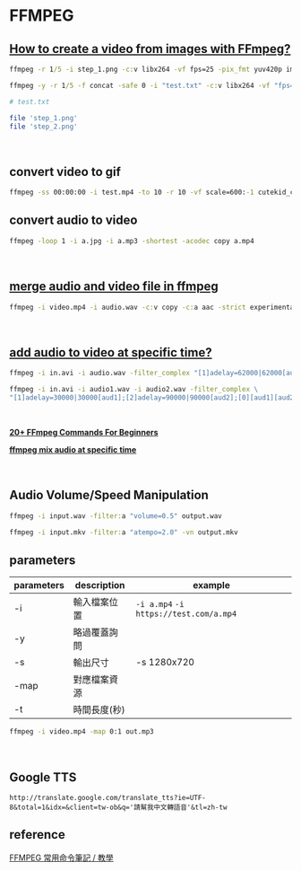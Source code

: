 # FFMPEG

## [How to create a video from images with FFmpeg?](https://stackoverflow.com/questions/24961127/how-to-create-a-video-from-images-with-ffmpeg)

```cmd
ffmpeg -r 1/5 -i step_1.png -c:v libx264 -vf fps=25 -pix_fmt yuv420p image.mp4

ffmpeg -y -r 1/5 -f concat -safe 0 -i "test.txt" -c:v libx264 -vf "fps=25,format=yuv420p" "image.mp4"
```

```sh
# test.txt

file 'step_1.png'
file 'step_2.png'
```
<br />

## convert video to gif

```cmd
ffmpeg -ss 00:00:00 -i test.mp4 -to 10 -r 10 -vf scale=600:-1 cutekid_cry.gif
```

## convert audio to video

```cmd
ffmpeg -loop 1 -i a.jpg -i a.mp3 -shortest -acodec copy a.mp4
```

<br />

## [merge audio and video file in ffmpeg](https://superuser.com/questions/277642/how-to-merge-audio-and-video-file-in-ffmpeg)

```cmd
ffmpeg -i video.mp4 -i audio.wav -c:v copy -c:a aac -strict experimental output.mp4
```

<br />

## [add audio to video at specific time?](https://stackoverflow.com/questions/48169031/how-to-add-audio-to-existing-video-using-ffmpeg-at-specific-time)

```cmd
ffmpeg -i in.avi -i audio.wav -filter_complex "[1]adelay=62000|62000[aud];[0][aud]amix" -c:v copy out.avi

ffmpeg -i in.avi -i audio1.wav -i audio2.wav -filter_complex \
"[1]adelay=30000|30000[aud1];[2]adelay=90000|90000[aud2];[0][aud1][aud2]amix=3" -c:v copy out.avi
```

<br />

**[20+ FFmpeg Commands For Beginners](https://www.ostechnix.com/20-ffmpeg-commands-beginners/)**

**[ffmpeg mix audio at specific time](https://stackoverflow.com/questions/32949824/ffmpeg-mix-audio-at-specific-time)**

<br />

## Audio Volume/Speed Manipulation

```cmd
ffmpeg -i input.wav -filter:a "volume=0.5" output.wav

ffmpeg -i input.mkv -filter:a "atempo=2.0" -vn output.mkv
```

## parameters

parameters | description | example
---------- | ----------- | --------
-i         | 輸入檔案位置 | `-i a.mp4`  `-i https://test.com/a.mp4`
-y         | 略過覆蓋詢問 | 
-s         | 輸出尺寸     | -s 1280x720 
-map       | 對應檔案資源 | 
-t         | 時間長度(秒)

```cmd
ffmpeg -i video.mp4 -map 0:1 out.mp3
```

<br />

## Google TTS

```
http://translate.google.com/translate_tts?ie=UTF-8&total=1&idx=&client=tw-ob&q='請幫我中文轉語音'&tl=zh-tw
```

## reference

[FFMPEG 常用命令筆記 / 教學](https://moon-half.info/p/2902)
